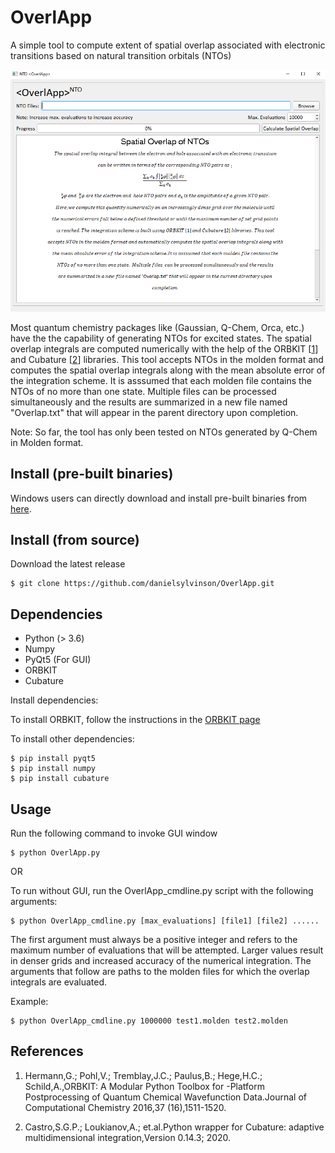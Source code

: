 # OverlApp
A simple tool to compute extent of spatial overlap associated with electronic transitions based on natural transition orbitals (NTOs)


<img src="https://github.com/danielsylvinson/OverlApp/blob/master/console.PNG"> 


Most quantum chemistry packages like (Gaussian, Q-Chem, Orca, etc.) have the the capability of generating NTOs for excited states. The spatial overlap integrals are computed numerically with the help of the ORBKIT [[1](https://orbkit.github.io/)] and Cubature [[2](https://pypi.org/project/cubature/)] libraries.  This tool accepts NTOs in the molden format and computes the spatial overlap integrals along with the mean absolute error of the integration scheme. It is asssumed that each molden file contains the NTOs of no more than one state. Multiple files  can be processed simultaneously and the results are summarized in a new file named "Overlap.txt" that will appear in the parent directory upon completion.

Note: So far, the tool has only been tested on NTOs generated by Q-Chem in Molden format.


## Install (pre-built binaries)

Windows users can directly download and install pre-built binaries from [here](https://github.com/danielsylvinson/OverlApp/blob/master/Win_build/OverlApp.zip).


## Install (from source)

Download the latest release

```
$ git clone https://github.com/danielsylvinson/OverlApp.git
```

## Dependencies
- Python (> 3.6)
- Numpy
- PyQt5 (For GUI)
- ORBKIT
- Cubature


Install dependencies:

To install ORBKIT, follow the instructions in the [ORBKIT page](https://orbkit.github.io/install.html)

To install other dependencies:
```
$ pip install pyqt5
$ pip install numpy
$ pip install cubature
```


## Usage
Run the following command to invoke GUI window
```
$ python OverlApp.py
```

OR

To run without GUI, run the OverlApp_cmdline.py script with the following arguments:
```
$ python OverlApp_cmdline.py [max_evaluations] [file1] [file2] ...... 
```
The first argument must always be a positive integer and refers to the maximum number of evaluations that will be attempted. Larger values result in denser grids and increased accuracy of the numerical integration. The arguments that follow are paths to the molden files for which the overlap integrals are evaluated.  

Example:
```
$ python OverlApp_cmdline.py 1000000 test1.molden test2.molden
```



## References

1.  Hermann,G.; Pohl,V.; Tremblay,J.C.; Paulus,B.; Hege,H.C.; Schild,A.,ORBKIT: A Modular Python Toolbox for -Platform Postprocessing of Quantum Chemical Wavefunction Data.Journal of Computational Chemistry 2016,37 (16),1511-1520.

2.  Castro,S.G.P.; Loukianov,A.; et.al.Python wrapper for Cubature: adaptive multidimensional integration,Version 0.14.3; 2020.
